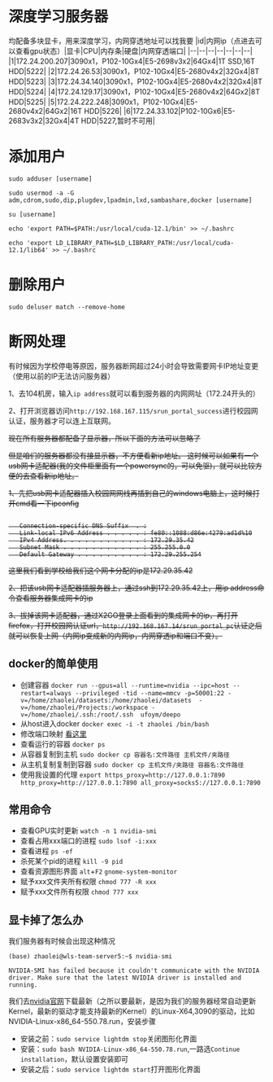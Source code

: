 

# 深度学习服务器

均配备多块显卡，用来深度学习，内网穿透地址可以找我要
|id|内网ip（点进去可以查看gpu状态）|显卡|CPU|内存条|硬盘|内网穿透端口|
|--|--|--|--|--|--|--|
|1|172.24.200.207|3090x1，P102-10Gx4|E5-2698v3x2|64Gx4|1T SSD,16T HDD|5222|
|2|172.24.26.53|3090x1，P102-10Gx4|E5-2680v4x2|32Gx4|8T HDD|5223|
|3|172.24.34.140|3090x1，P102-10Gx4|E5-2680v4x2|32Gx4|8T HDD|5224|
|4|172.24.129.17|3090x1，P102-10Gx4|E5-2680v4x2|64Gx2|8T HDD|5225|
|5|172.24.222.248|3090x1，P102-10Gx4|E5-2680v4x2|64Gx2|16T HDD|5226|
|6|172.24.33.102|P102-10Gx6|E5-2683v3x2|32Gx4|4T HDD|5227,暂时不可用|

# 添加用户
 
`sudo adduser [username]`

`sudo usermod -a -G adm,cdrom,sudo,dip,plugdev,lpadmin,lxd,sambashare,docker [username]`

`su [username]`

`echo 'export PATH=$PATH:/usr/local/cuda-12.1/bin' >> ~/.bashrc`

`echo 'export LD_LIBRARY_PATH=$LD_LIBRARY_PATH:/usr/local/cuda-12.1/lib64' >> ~/.bashrc`

# 删除用户

`sudo deluser match --remove-home`

# 断网处理
有时候因为学校停电等原因，服务器断网超过24小时会导致需要网卡IP地址变更（使用以前的IP无法访问服务器）

1、去104机房，输入`ip address`就可以看到服务器的内网网址（172.24开头的）

2、打开浏览器访问`http://192.168.167.115/srun_portal_success`进行校园网认证，服务器才可以连上互联网。


<strike>

现在所有服务器都配备了显示器，所以下面的方法可以忽略了

但是咱们的服务器都没有接显示器，不方便看新ip地址。
这时候可以如果有一个usb网卡适配器(我的文件柜里面有一个powersync的，可以免驱)，就可以比较方便的去查看新ip地址。

1、先把usb网卡适配器插入校园网网线再插到自己的windows电脑上，这时候打开cmd看一下ipconfig

```Ethernet adapter Ethernet 5:

   Connection-specific DNS Suffix  . :
   Link-local IPv6 Address . . . . . : fe80::1088:d86e:4279:ad1d%10
   IPv4 Address. . . . . . . . . . . : 172.29.35.42
   Subnet Mask . . . . . . . . . . . : 255.255.0.0
   Default Gateway . . . . . . . . . : 172.29.255.254
```
这里我们看到学校给我们这个网卡分配的ip是172.29.35.42

2、把该usb网卡适配器插服务器上，通过ssh到172.29.35.42上，用ip address命令查看服务器集成网卡的ip

3、拔掉该网卡适配器，通过X2GO登录上面看到的集成网卡的ip，再打开firefox，打开校园网认证url，`http://192.168.167.14/srun_portal_pc`认证之后就可以恢复上网（内网ip变成新的内网ip，内网穿透ip和端口不变）。
</strike>


## docker的简单使用
- 创建容器
`docker run --gpus=all --runtime=nvidia --ipc=host --restart=always --privileged -tid --name=mmcv -p=50001:22 -v=/home/zhaolei/datasets:/home/zhaolei/datasets  -v=/home/zhaolei/Projects:/workspace -v=/home/zhaolei/.ssh:/root/.ssh  ufoym/deepo`
- 从host进入docker
`docker exec -i -t zhaolei /bin/bash`
- 修改端口映射
[看这里](https://stackoverflow.com/questions/19335444/how-do-i-assign-a-port-mapping-to-an-existing-docker-container)
- 查看运行的容器
`docker ps`
- 从容器复制到主机
`sudo docker cp 容器名:文件路径 主机文件/夹路径`
- 从主机复制复制到容器
`sudo docker cp 主机文件/夹路径 容器名:文件路径`
- 使用我设置的代理 `export https_proxy=http://127.0.0.1:7890 http_proxy=http://127.0.0.1:7890 all_proxy=socks5://127.0.0.1:7890` 

## 常用命令
- 查看GPU实时更新
`watch -n 1 nvidia-smi`
- 查看占用xxx端口的进程
`sudo lsof -i:xxx`
- 查看进程
`ps -ef`
- 杀死某个pid的进程
`kill -9 pid`
- 查看资源图形界面
`alt`+`F2` `gnome-system-monitor`
- 赋予xxx文件夹所有权限
`chmod 777 -R xxx`
- 赋予xxx文件所有权限
`chmod 777 xxx`

## 显卡掉了怎么办
我们服务器有时候会出现这种情况

`(base) zhaolei@wls-team-server5:~$ nvidia-smi`

`NVIDIA-SMI has failed because it couldn't communicate with the NVIDIA driver. Make sure that the latest NVIDIA driver is installed and running.`

我们去[nvidia官网](https://www.nvidia.com/download/index.aspx)下载最新（之所以要最新，是因为我们的服务器经常自动更新Kernel，最新的驱动才能支持最新的Kernel）的Linux-X64,3090的驱动，比如NVIDIA-Linux-x86_64-550.78.run，安装步骤
- 安装之前：`sudo service lightdm stop`关闭图形化界面
- 安装：`sudo bash NVIDIA-Linux-x86_64-550.78.run`,一路选`Continue installation`，默认设置安装即可
- 安装之后：`sudo service lightdm start`打开图形化界面
